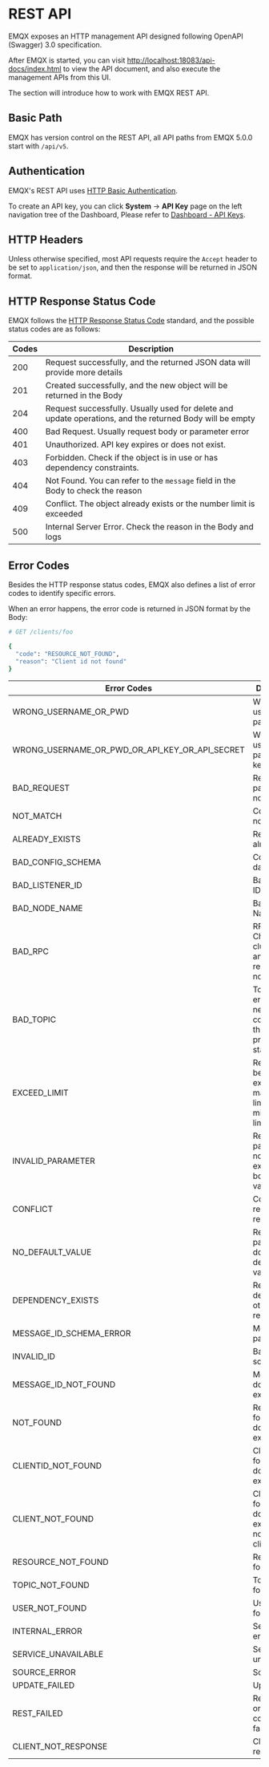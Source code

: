 # REST API

EMQX exposes an HTTP management API designed following OpenAPI (Swagger) 3.0 specification.

After EMQX is started, you can visit [http://localhost:18083/api-docs/index.html](http://localhost:18083/api-docs/index.html)
to view the API document, and also execute the management APIs from this UI.

The section will introduce how to work with EMQX REST API.

## Basic Path

EMQX has version control on the REST API, all API paths from EMQX 5.0.0 start with `/api/v5`.

## Authentication

EMQX's REST API uses [HTTP Basic Authentication](https://developer.mozilla.org/en-US/docs/Web/HTTP/Authentication#the_general_http_authentication_framework).

To create an API key, you can click **System** -> **API Key** page on the left navigation tree of the Dashboard, Please refer to [Dashboard - API Keys](../dashboard/system.md#api-keys).

## HTTP Headers

Unless otherwise specified, most API requests require the `Accept` header to be set to `application/json`, and then the response will be returned in JSON format.

## HTTP Response Status Code

EMQX follows the [HTTP Response Status Code](https://developer.mozilla.org/en-US/docs/Web/HTTP/Status) standard, and the possible status codes are as follows:

| Codes | Description                                                  |
| ----- | ------------------------------------------------------------ |
| 200   | Request successfully, and the returned JSON data will provide more details |
| 201   | Created successfully, and the new object will be returned in the Body |
| 204   | Request successfully. Usually used for delete and update operations, and the returned Body will be empty |
| 400   | Bad Request. Usually request body or parameter error         |
| 401   | Unauthorized. API key expires or does not exist.             |
| 403   | Forbidden. Check if the object is in use or has dependency constraints. |
| 404   | Not Found. You can refer to the `message` field in the Body to check the reason |
| 409   | Conflict. The object already exists or the number limit is exceeded |
| 500   | Internal Server Error. Check the reason in the Body and logs |

## Error Codes

Besides the HTTP response status codes, EMQX also defines a list of error codes to identify specific errors.

When an error happens, the error code is returned in JSON format by the Body:

```bash
# GET /clients/foo

{
  "code": "RESOURCE_NOT_FOUND",
  "reason": "Client id not found"
}
```

| Error Codes                                    | Description                                                  |
| ---------------------------------------------- | ------------------------------------------------------------ |
| WRONG_USERNAME_OR_PWD                          | Wrong username or password <img width=200/>                  |
| WRONG_USERNAME_OR_PWD_OR_API_KEY_OR_API_SECRET | Wrong username & password or key & secret                    |
| BAD_REQUEST                                    | Request parameters not legal                                 |
| NOT_MATCH                                      | Conditions not matched                                       |
| ALREADY_EXISTS                                 | Resources already exist                                      |
| BAD_CONFIG_SCHEMA                              | Configuration data not legal                                 |
| BAD_LISTENER_ID                                | Bad listener ID                                              |
| BAD_NODE_NAME                                  | Bad Node Name                                                |
| BAD_RPC                                        | RPC Failed. Check the cluster status and the requested node status |
| BAD_TOPIC                                      | Topic syntax error, topic needs to comply with the MQTT protocol standard |
| EXCEED_LIMIT                                   | Resources to be created exceed the maximum limit or minimum limit |
| INVALID_PARAMETER                              | Request parameters not legal and exceed the boundary value   |
| CONFLICT                                       | Conflicting request resources                                |
| NO_DEFAULT_VALUE                               | Request parameters do not use default values                 |
| DEPENDENCY_EXISTS                              | Resource depends on other resources                          |
| MESSAGE_ID_SCHEMA_ERROR                        | Message ID parsing error                                     |
| INVALID_ID                                     | Bad ID schema                                                |
| MESSAGE_ID_NOT_FOUND                           | Message ID does not exist                                    |
| NOT_FOUND                                      | Resource not found or does not exist                         |
| CLIENTID_NOT_FOUND                             | Client ID not found or does not exist                        |
| CLIENT_NOT_FOUND                               | Client not found or does not exist(usually not an MQTT client) |
| RESOURCE_NOT_FOUND                             | Resource not found                                           |
| TOPIC_NOT_FOUND                                | Topic not found                                              |
| USER_NOT_FOUND                                 | User not found                                               |
| INTERNAL_ERROR                                 | Server inter error                                           |
| SERVICE_UNAVAILABLE                            | Service unavailable                                          |
| SOURCE_ERROR                                   | Source error                                                 |
| UPDATE_FAILED                                  | Update fails                                                 |
| REST_FAILED                                    | Reset source or configuration fails                          |
| CLIENT_NOT_RESPONSE                            | Client not responding                                        |

